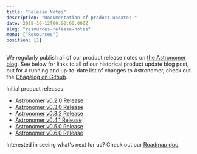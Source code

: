 ```yaml
---
title: "Release Notes"
description: "Documentation of product updates."
date: 2018-10-12T00:00:00.000Z
slug: "resources-release-notes"
menu: ["Resources"]
position: [1]
---
```

We regularly publish all of our product release notes on [the Astronomer blog](http://astronomer.io/blog). See below for links to all of our historical product update blog post, but for a running and up-to-date list of changes to Astronomer, check out the [Chagelog on Github](https://github.com/astronomerio/astronomer/blob/master/CHANGELOG.md).

Initial product releases:
 - [Astronomer v0.2.0 Release](https://www.astronomer.io/blog/announcing-astronomer-enterprise-edition-0-2-0/)
 - [Astronomer v0.3.0 Release](https://www.astronomer.io/blog/announcing-astronomer-v0-3-0/)
 - [Astronomer v0.3.2 Release](https://www.astronomer.io/blog/astronomer-v0-3-2-release/)
- [Astronomer v0.4.1 Release](https://www.astronomer.io/blog/astronomer-v0-4-1-release/)
- [Astronomer v0.5.0 Release](https://www.astronomer.io/blog/astronomer-v0-5-0-release/)
- [Astronomer v0.6.0 Release](https://www.astronomer.io/blog/astronomer-v0-6-0-release/)
 

Interested in seeing what's next for us? Check out our [Roadmap doc](https://astronomer.io/docs/resources-roadmap).
 